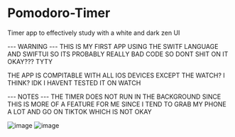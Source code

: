 # Pomodoro-Timer
Timer app to effectively study with a white and dark zen UI

 --- WARNING ---
THIS IS MY FIRST APP USING THE SWITF LANGUAGE AND SWIFTUI SO ITS PROBABLY REALLY BAD CODE SO DONT SHIT ON IT OKAY??? TYTY

THE APP IS COMPITABLE WITH ALL IOS DEVICES EXCEPT THE WATCH? I THINK? IDK I HAVENT TESTED IT ON WATCH

--- NOTES ---
THE TIMER DOES NOT RUN IN THE BACKGROUND SINCE THIS IS MORE OF A FEATURE FOR ME SINCE I TEND TO GRAB MY PHONE A LOT AND GO ON TIKTOK WHICH IS NOT OKAY

![image](https://github.com/ciddy0/Pomodoro-Timer/assets/96404041/70a481b8-eefb-4a00-a080-bde7e9832299) 
![image](https://github.com/ciddy0/Pomodoro-Timer/assets/96404041/a7bdb347-8aed-48a9-b1d3-e5435bd1de01)

